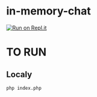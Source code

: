 # in-memory-chat
[![Run on Repl.it](https://replit.com/badge/github/Legion112/in-memory-chat)](https://replit.com/new/github/Legion112/in-memory-chat)


# TO RUN
## Localy
```shell
php index.php
```
